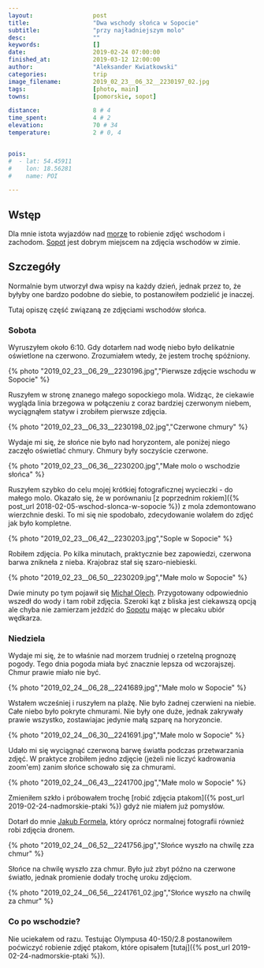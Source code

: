```yaml
---
layout:                 post
title:                  "Dwa wschody słońca w Sopocie"
subtitle:               "przy najładniejszym molo"
desc:                   ""
keywords:               []
date:                   2019-02-24 07:00:00
finished_at:            2019-03-12 12:00:00
author:                 "Aleksander Kwiatkowski"
categories:             trip
image_filename:         2019_02_23__06_32__2230197_02.jpg
tags:                   [photo, main]
towns:                  [pomorskie, sopot]

distance:               8 # 4
time_spent:             4 # 2
elevation:              70 # 34
temperature:            2 # 0, 4


pois:
#  - lat: 54.45911
#    lon: 18.56281
#    name: POI

---
```


[michal-olech]: http://michalolech.pl/#!/portfolio
[jakub-formela]: https://www.instagram.com/nie.znane.trojmiasto/

[wiki-sopot]: https://pl.wikipedia.org/wiki/Sopot
[wiki-morze-baltyckie]: https://pl.wikipedia.org/wiki/Morze_Ba%C5%82tyckie

## Wstęp

Dla mnie istota wyjazdów nad [morze][wiki-morze-baltyckie] to robienie
zdjęć wschodom i zachodom. [Sopot][wiki-sopot] jest dobrym miejscem
na zdjęcia wschodów w zimie.

## Szczegóły

Normalnie bym utworzył dwa wpisy na każdy dzień, jednak przez to, że
byłyby one bardzo podobne do siebie, to postanowiłem podzielić je inaczej.

Tutaj opiszę część związaną ze zdjęciami wschodów słońca.

### Sobota

Wyruszyłem około 6:10. Gdy dotarłem nad wodę niebo było delikatnie oświetlone
na czerwono. Zrozumiałem wtedy, że jestem trochę spóźniony.

{% photo "2019_02_23__06_29__2230196.jpg","Pierwsze zdjęcie wschodu w Sopocie" %}

Ruszyłem w stronę znanego małego sopockiego mola. Widząc, że ciekawie wygląda
linia brzegowa w połączeniu z coraz bardziej czerwonym niebem,
wyciągnąłem statyw i zrobiłem pierwsze zdjęcia.

{% photo "2019_02_23__06_33__2230198_02.jpg","Czerwone chmury" %}

Wydaje mi się, że słońce nie było nad horyzontem, ale poniżej niego
zaczęło oświetlać chmury. Chmury były soczyście czerwone.

{% photo "2019_02_23__06_36__2230200.jpg","Małe molo o wschodzie słońca" %}

Ruszyłem szybko do celu mojej krótkiej fotograficznej wycieczki -
do małego molo. Okazało się, że w porównaniu
[z poprzednim rokiem]({% post_url 2018-02-05-wschod-slonca-w-sopocie %})
z mola zdemontowano wierzchnie deski. To mi się nie spodobało, zdecydowanie wolałem
do zdjęć jak było kompletne.

{% photo "2019_02_23__06_42__2230203.jpg","Sople w Sopocie" %}

Robiłem zdjęcia. Po kilka minutach, praktycznie bez zapowiedzi,
czerwona barwa znikneła z nieba. Krajobraz stał się szaro-niebieski.

{% photo "2019_02_23__06_50__2230209.jpg","Małe molo w Sopocie" %}

Dwie minuty po tym pojawił się [Michał Olech][michal-olech]. Przygotowany
odpowiednio wszedł do wody i tam robił zdjęcia. Szeroki kąt z bliska jest
ciekawszą opcją ale chyba nie zamierzam jeździć do [Sopotu][wiki-sopot]
mając w plecaku ubiór wędkarza.

### Niedziela

Wydaje mi się, że to właśnie nad morzem trudniej o rzetelną prognozę pogody.
Tego dnia pogoda miała być znacznie lepsza od wczorajszej.
Chmur prawie miało nie być.

{% photo "2019_02_24__06_28__2241689.jpg","Małe molo w Sopocie" %}

Wstałem wcześniej i ruszyłem na plażę. Nie było żadnej czerwieni na niebie.
Całe niebo było pokryte chmurami. Nie były one duże, jednak zakrywały prawie
wszystko, zostawiajac jedynie małą szparę na horyzoncie.

{% photo "2019_02_24__06_30__2241691.jpg","Małe molo w Sopocie" %}

Udało mi się wyciągnąć czerwoną barwę światła podczas przetwarzania zdjęć.
W praktyce zrobiłem jedno zdjęcie (jeżeli nie liczyć kadrowania zoom'em)
zanim słońce schowało się za chmurami.

{% photo "2019_02_24__06_43__2241700.jpg","Małe molo w Sopocie" %}

Zmieniłem szkło i próbowałem trochę
[robić zdjęcia ptakom]({% post_url 2019-02-24-nadmorskie-ptaki %}) gdyż
nie miałem już pomysłów.

Dotarł do mnie [Jakub Formela][jakub-formela], który oprócz normalnej fotografii
również robi zdjęcia dronem.

{% photo "2019_02_24__06_52__2241756.jpg","Słońce wyszło na chwilę zza chmur" %}

Słońce na chwilę wyszło zza chmur. Było już zbyt późno na czerwone światło,
jednak promienie dodały trochę uroku zdjęciom.

{% photo "2019_02_24__06_56__2241761_02.jpg","Słońce wyszło na chwilę za chmur" %}

### Co po wschodzie?

Nie uciekałem od razu. Testując Olympusa 40-150/2.8 postanowiłem poćwiczyć
robienie zdjęć ptakom, które opisałem
[tutaj]({% post_url 2019-02-24-nadmorskie-ptaki %}).
